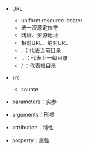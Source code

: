 
- URL
	- uniform resource locater
	- 统一资源定位符
	- 网址、资源地址
	- 相对URL、绝对URL
	- .  ：代表当前目录
	- .. ：代表上一级目录
	- / ：代表根目录
- src
	- source




- parameters：实参
- arguments：形参

- attribution：特性
- property：属性